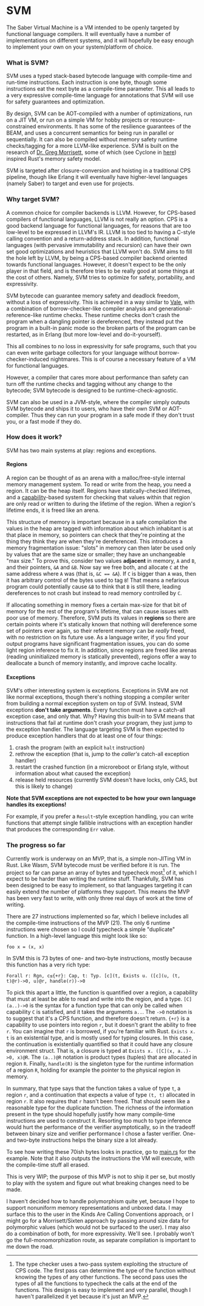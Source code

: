 # SVM

The Saber Virtual Machine is a VM intended to be openly targeted by functional language compilers. It will eventually have a number of implementations on different systems, and it will hopefully be easy enough to implement your own on your system/platform of choice.

### What is SVM?

SVM uses a typed stack-based bytecode language with compile-time and run-time instructions. Each instruction is one byte, though some instructions eat the next byte as a compile-time parameter. This all leads to a very expressive compile-time language for annotations that SVM will use for safety guarantees and optimization.

By design, SVM can be AOT-compiled with a number of optimizations, run on a JIT VM, or run on a simple VM for hobby projects or resource-constrained environments. It has some of the resilience guarantees of the BEAM, and uses a concurrent semantics for being run in parallel or sequentially. It can also be compiled without memory safety runtime checks/tagging for a more LLVM-like experience. SVM is built on the research of [Dr. Greg Morrisett](https://scholar.google.com/citations?user=Dswus94AAAAJ&hl=en), some of which (see Cyclone in [here](https://doc.rust-lang.org/reference/influences.html)) inspired Rust's memory safety model.

SVM is targeted after closure-conversion and hoisting in a traditional CPS pipeline, though like Erlang it will eventually have higher-level languages (namely Saber) to target and even use for projects.

### Why target SVM?

A common choice for compiler backends is LLVM. However, for CPS-based compilers of functional languages, LLVM is not really an option. CPS is a good backend language for functional languages, for reasons that are too low-level to be expressed in LLVM's IR. LLVM is too tied to having a C-style calling convention and a return-address stack. In addition, functional languages (with pervasive immutability and recursion) can have their own set good optimizations and heuristics that LLVM won't do. SVM aims to fill the hole left by LLVM, by being a CPS-based compiler backend oriented towards functional languages. However, it doesn't expect to be the only player in that field, and is therefore tries to be really good at some things at the cost of others. Namely, SVM tries to optimize for safety, portability, and expressivity.

SVM bytecode can guarantee memory safety and deadlock freedom, without a loss of expressivity. This is achieved in a way similar to [Vale](https://vale.dev/), with a combination of borrow-checker-like compiler analysis and generational-reference-like runtime checks. These runtime checks don't crash the program when a dangling pointer is dereferenced, they instead put the program in a built-in panic mode so the broken parts of the program can be restarted, as in Erlang (but more low-level and do-it-yourself). 

This all combines to no loss in expressivity for safe programs, such that you can even write garbage collectors for your language without borrow-checker-induced nightmares. This is of course a necessary feature of a VM for functional languages.

However, a compiler that cares more about performance than safety can turn off the runtime checks and tagging without any change to the bytecode; SVM bytecode is designed to be runtime-check-agnostic.

SVM can also be used in a JVM-style, where the compiler simply outputs SVM bytecode and ships it to users, who have their own SVM or AOT-compiler. Thus they can run your program in a safe mode if they don't trust you, or a fast mode if they do.

### How does it work?

SVM has two main systems at play: regions and exceptions. 

#### Regions

A region can be thought of as an arena with a malloc/free-style internal memory management system. To read or write from the heap, you need a region. It can be the heap itself. Regions have statically-checked lifetimes, and a [capability](https://dl.acm.org/doi/10.1145/292540.292564)-based system for checking that values within that region are only read or written to during the lifetime of the region. When a region's lifetime ends, it is freed like an arena.

This structure of memory is important because in a safe compilation the values in the heap are tagged with information about which inhabitant is at that place in memory, so pointers can check that they're pointing at the thing they think they are when they're dereferenced. This introduces a memory fragmentation issue: "slots" in memory can then later be used only by values that are the same size or smaller; they have an unchangeable "max size." To prove this, consider two values **adjacent** in memory, `A` and `B`, and their pointers, `&A` and `&B`. Now say we free both, and allocate `C` at the same address where `A` was (that is, `&C == &A`). If `C` is bigger than `A` was, then it has arbitrary control of the bytes used to tag `B`! That means a nefarious program could potentially cause `&B` to think that `B` is still there, leading dereferences to not crash but instead to read memory controlled by `C`.

If allocating something in memory fixes a certain max-size for that bit of memory for the rest of the program's lifetime, that can cause issues with poor use of memory. Therefore, SVM puts its values in **regions** so there are certain points where it's statically known that nothing will dereference some set of pointers ever again, so their referent memory can be _really_ freed, with no restriction on its future use. As a language writer, if you find your output programs have significant fragmentation issues, you can do some light region inference to fix it. In addition, since regions are freed like arenas (reading uninitialized memory is statically prevented), regions offer a way to deallocate a bunch of memory instantly, and improve cache locality.

#### Exceptions

SVM's other interesting system is exceptions. Exceptions in SVM are not like normal exceptions, though there's nothing stopping a compiler writer from building a normal exception system on top of SVM. Instead, SVM exceptions **don't take arguments**. Every function must have a catch-all exception case, and only that. Why? Having this built-in to SVM means that instructions that fail at runtime don't crash your program, they just jump to the exception handler. The language targeting SVM is then expected to produce exception handlers that do at least one of four things:

 1. crash the program (with an explicit `halt` instruction)
 2. rethrow the exception (that is, jump to the _caller's_ catch-all exception handler)
 3. restart the crashed function (in a microreboot or Erlang style, without information about what caused the exception)
 4. release held resources (currently SVM doesn't have locks, only CAS, but this is likely to change)

**Note that SVM exceptions are not expected to be how your own language handles its exceptions!**

For example, if you prefer a `Result`-style exception handling, you can write functions that attempt single fallible instructions with an exception handler that produces the corresponding `Err` value.

### The progress so far

Currently work is underway on an MVP, that is, a simple non-JITing VM in Rust. Like Wasm, SVM bytecode must be verified before it is run. The project so far can parse an array of bytes and typecheck most[^1] of it, which I expect to be harder than writing the runtime stuff. Thankfully, SVM has been designed to be easy to implement, so that languages targeting it can easily extend the number of platforms they support. This means the MVP has been very fast to write, with only three real days of work at the time of writing. 

[^1]: The type checker uses a two-pass system exploiting the structure of CPS code. The first pass can determine the type of the function without knowing the types of any other functions. The second pass uses the types of all the functions to typecheck the calls at the end of the functions. This design is easy to implement and very parallel, though I haven't parallelized it yet because it's just an MVP.

There are 27 instructions implemented so far, which I believe includes all the compile-time instructions of the MVP (21). The only 6 runtime instructions were chosen so I could typecheck a simple "duplicate" function. In a high-level language this might look like so:

```
foo x = (x, x)
```

In SVM this is 73 bytes of one- and two-byte instructions, mostly because this function has a very rich type:

```
Forall r: Rgn, c≤{+r}: Cap, t: Typ. [c](t, Exists u. ([c](u, (t, t)@r)->0, u)@r, handle(r))->0
```

To pick this apart a little, the function is quantified over a region, a capability that must at least be able to read and write into the region, and a type. `[C](a..)->0` is the syntax for a function type that can only be called when capability `C` is satisfied, and it takes the arguments `a..`. The `->0` notation is to suggest that it's a CPS function, and therefore doesn't return. `{+r}` is a capability to use pointers into region `r`, but it doesn't grant the ability to free `r`. You can imagine that `r` is borrowed, if you're familiar with Rust. `Exists x. t` is an existential type, and is mostly used for typing closures. In this case, the continuation is existentially quantified so that it could have any closure environment struct. That is, a closure is typed at `Exists x. ([C](x, a..)->0, x)@R`. The `(a..)@R` notation is product types (tuples) that are allocated in region `R`. Finally, `handle(R)` is the singleton type for the runtime information of a region `R`, holding for example the pointer to the physical region in memory.

In summary, that type says that the function takes a value of type `t`, a region `r`, and a continuation that expects a value of type `(t, t)` allocated in region `r`. It also requires that `r` hasn't been freed. That should seem like a reasonable type for the duplicate function. The richness of the information present in the type should hopefully justify how many compile-time instructions are used to construct it. Resorting too much to type inference would hurt the performance of the verifier asymptotically, so in the tradeoff between binary size and verifier performance I chose a faster verifier. One- and two-byte instructions helps the binary size a lot already.

To see how writing these 70ish bytes looks in practice, go to [main.rs](https://github.com/RyanBrewer317/SVM/blob/main/src/main.rs) for the example. Note that it also outputs the instructions the VM will execute, with the compile-time stuff all erased.

This is very WIP; the purpose of this MVP is not to ship it per se, but mostly to play with the system and figure out what breaking changes need to be made. 

I haven't decided how to handle polymorphism quite yet, because I hope to support nonuniform memory representations and unboxed data. I may surface this to the user in the Kinds Are Calling Conventions approach, or I might go for a Morrisett/Sixten approach by passing around size data for polymorphic values (which would not be surfaced to the user). I may also do a combination of both, for more expressivity. We'll see. I probably won't go the full-monomorphization route, as separate compilation is important to me down the road.